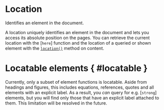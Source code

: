 # Location

Identifies an element in the document.

A location uniquely identifies an element in the document and lets you
access its absolute position on the pages. You can retrieve the current
location with the [`here`] function and the location of a queried or shown
element with the [`location()`]($content.location) method on content.

# Locatable elements { #locatable }
Currently, only a subset of element functions is locatable. Aside from
headings and figures, this includes equations, references, quotes and all
elements with an explicit label. As a result, you _can_ query for e.g.
[`strong`] elements, but you will find only those that have an explicit
label attached to them. This limitation will be resolved in the future.

